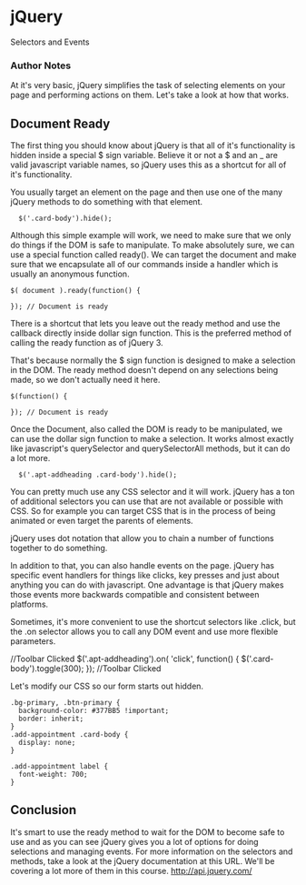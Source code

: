 <!-- .slide: data-state="title" -->
# jQuery
Selectors and Events

### Author Notes

At it's very basic, jQuery simplifies the task of selecting elements on your page and performing actions on them. Let's take a look at how that works.

## Document Ready

The first thing you should know about jQuery is that all of it's functionality is hidden inside a special $ sign variable. Believe it or not a $ and an _ are valid javascript variable names, so jQuery uses this as a shortcut for all of it's functionality.


You usually target an element on the page and then use one of the many jQuery methods to do something with that element.

```
  $('.card-body').hide();
```

Although this simple example will work, we need to make sure that we only do things if the DOM is safe to manipulate. To make absolutely sure, we can use a special function called ready(). We can target the document and make sure that we encapsulate all of our commands inside a handler which is usually an anonymous function.

```
$( document ).ready(function() {

}); // Document is ready
```

There is a shortcut that lets you leave out the ready method and use the callback directly inside dollar sign function. This is the preferred method of calling the ready function as of jQuery 3.

That's because normally the $ sign function is designed to make a selection in the DOM. The ready method doesn't depend on any selections being made, so we don't actually need it here.

```
$(function() {

}); // Document is ready
```

Once the Document, also called the DOM is ready to be manipulated, we can use the dollar sign function to make a selection. It works almost exactly like javascript's querySelector and querySelectorAll methods, but it can do a lot more.

```
  $('.apt-addheading .card-body').hide();
```

You can pretty much use any CSS selector and it will work. jQuery has a ton of additional selectors you can use that are not available or possible with CSS. So for example you can target CSS that is in the process of being animated or even target the parents of elements.

jQuery uses dot notation that allow you to chain a number of functions together to do something.


In addition to that, you can also handle events on the page. jQuery has specific event handlers for things like clicks, key presses and just about anything you can do with javascript. One advantage is that jQuery makes those events more backwards compatible and consistent between platforms.

Sometimes, it's more convenient to use the shortcut selectors like .click, but the .on selector allows you to call any DOM event and use more flexible parameters.

//Toolbar Clicked
$('.apt-addheading').on( 'click', function() {
  $('.card-body').toggle(300);
}); //Toolbar Clicked

Let's modify our CSS so our form starts out hidden.

```
.bg-primary, .btn-primary {
  background-color: #377BB5 !important;
  border: inherit;
}
.add-appointment .card-body {
  display: none;
}

.add-appointment label {
  font-weight: 700;
}
```


## Conclusion
It's smart to use the ready method to wait for the DOM to become safe to use and as you can see jQuery gives you a lot of options for doing selections and managing events. For more information on the selectors and methods, take a look at the jQuery documentation at this URL. We'll be covering a lot more of them in this course.
http://api.jquery.com/
